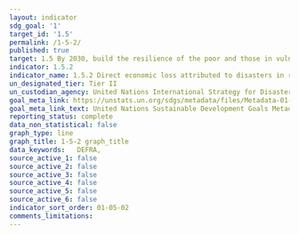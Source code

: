 ```yaml
---
layout: indicator
sdg_goal: '1'
target_id: '1.5'
permalink: /1-5-2/
published: true
target: 1.5 By 2030, build the resilience of the poor and those in vulnerable situations and reduce their exposure and vulnerability to climate-related extreme events and other economic, social and environmental shocks and disasters
indicator: 1.5.2
indicator_name: 1.5.2 Direct economic loss attributed to disasters in relation to global gross domestic product (GDP)
un_designated_tier: Tier II
un_custodian_agency: United Nations International Strategy for Disaster Reduction (UNISDR)
goal_meta_link: https://unstats.un.org/sdgs/metadata/files/Metadata-01-05-02.pdf
goal_meta_link_text: United Nations Sustainable Development Goals Metadata (PDF 65.8 KB)
reporting_status: complete
data_non_statistical: false
graph_type: line
graph_title: 1-5-2 graph_title
data_keywords:   DEFRA,
source_active_1: false
source_active_2: false
source_active_3: false
source_active_4: false
source_active_5: false
source_active_6: false
indicator_sort_order: 01-05-02
comments_limitations: 
---
```

